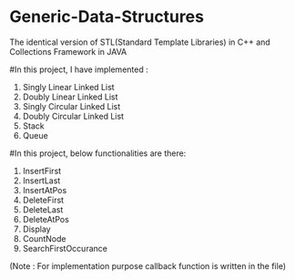 # Generic-Data-Structures
The identical version of STL(Standard Template Libraries) in C++ and Collections Framework in JAVA

#In this project, I have implemented : 
1) Singly Linear Linked List
2) Doubly Linear Linked List
3) Singly Circular Linked List
4) Doubly Circular Linked List
5) Stack
6) Queue

#In this project, below functionalities are there:

1) InsertFirst
2) InsertLast
3) InsertAtPos
4) DeleteFirst
5) DeleteLast
6) DeleteAtPos
7) Display
8) CountNode
9) SearchFirstOccurance

(Note : For implementation purpose callback function is written in the file)
